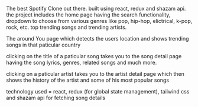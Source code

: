 The best Spotify Clone out there. built using react, redux and shazam api.
the project includes the home page having the search functionality, dropdown to choose from various genres like pop, hip-hop, elictrical, k-pop, rock, etc. 
top trending songs and trending artists.

The around You page which detects the users location and shows trending songs in that paticular country

clicking on the title of a paticular song takes you to the song detail page having the song lyrics, genres, related songs and much more. 

clicking on a paticular artist takes you to the artist detail page which then shows the history of the artist and some of his most popular songs

technology used = react, redux (for global state management), tailwind css and shazam api for fetching song details
